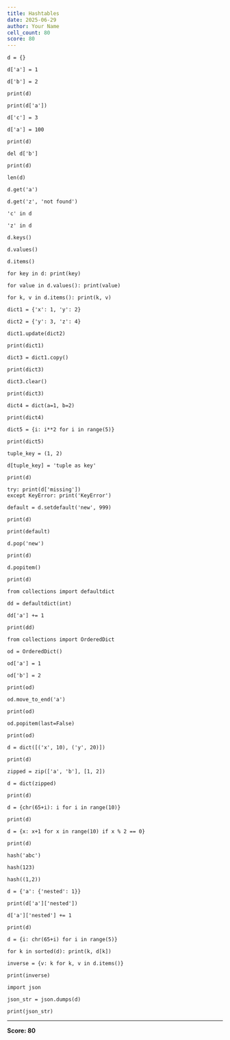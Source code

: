 ```yaml
---
title: Hashtables
date: 2025-06-29
author: Your Name
cell_count: 80
score: 80
---
```


```
d = {}
```


```
d['a'] = 1
```


```
d['b'] = 2
```


```
print(d)
```


```
print(d['a'])
```


```
d['c'] = 3
```


```
d['a'] = 100
```


```
print(d)
```


```
del d['b']
```


```
print(d)
```


```
len(d)
```


```
d.get('a')
```


```
d.get('z', 'not found')
```


```
'c' in d
```


```
'z' in d
```


```
d.keys()
```


```
d.values()
```


```
d.items()
```


```
for key in d: print(key)
```


```
for value in d.values(): print(value)
```


```
for k, v in d.items(): print(k, v)
```


```
dict1 = {'x': 1, 'y': 2}
```


```
dict2 = {'y': 3, 'z': 4}
```


```
dict1.update(dict2)
```


```
print(dict1)
```


```
dict3 = dict1.copy()
```


```
print(dict3)
```


```
dict3.clear()
```


```
print(dict3)
```


```
dict4 = dict(a=1, b=2)
```


```
print(dict4)
```


```
dict5 = {i: i**2 for i in range(5)}
```


```
print(dict5)
```


```
tuple_key = (1, 2)
```


```
d[tuple_key] = 'tuple as key'
```


```
print(d)
```


```
try: print(d['missing'])
except KeyError: print('KeyError')
```


```
default = d.setdefault('new', 999)
```


```
print(d)
```


```
print(default)
```


```
d.pop('new')
```


```
print(d)
```


```
d.popitem()
```


```
print(d)
```


```
from collections import defaultdict
```


```
dd = defaultdict(int)
```


```
dd['a'] += 1
```


```
print(dd)
```


```
from collections import OrderedDict
```


```
od = OrderedDict()
```


```
od['a'] = 1
```


```
od['b'] = 2
```


```
print(od)
```


```
od.move_to_end('a')
```


```
print(od)
```


```
od.popitem(last=False)
```


```
print(od)
```


```
d = dict([('x', 10), ('y', 20)])
```


```
print(d)
```


```
zipped = zip(['a', 'b'], [1, 2])
```


```
d = dict(zipped)
```


```
print(d)
```


```
d = {chr(65+i): i for i in range(10)}
```


```
print(d)
```


```
d = {x: x+1 for x in range(10) if x % 2 == 0}
```


```
print(d)
```


```
hash('abc')
```


```
hash(123)
```


```
hash((1,2))
```


```
d = {'a': {'nested': 1}}
```


```
print(d['a']['nested'])
```


```
d['a']['nested'] += 1
```


```
print(d)
```


```
d = {i: chr(65+i) for i in range(5)}
```


```
for k in sorted(d): print(k, d[k])
```


```
inverse = {v: k for k, v in d.items()}
```


```
print(inverse)
```


```
import json
```


```
json_str = json.dumps(d)
```


```
print(json_str)
```


---
**Score: 80**